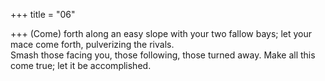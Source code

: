 +++
title = "06"

+++
(Come) forth along an easy slope with your two fallow bays; let your  mace come forth, pulverizing the rivals.  
Smash those facing you, those following, those turned away. Make all  this come true; let it be accomplished.  